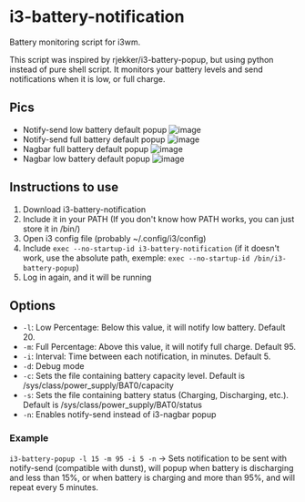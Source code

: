 # i3-battery-notification
Battery monitoring script for i3wm.

This script was inspired by rjekker/i3-battery-popup, but using python instead of pure shell script.
It monitors your battery levels and send notifications when it is low, or full charge.

## Pics
- Notify-send low battery default popup
![image](https://github.com/user-attachments/assets/4ef49bca-59ac-4bf6-a2d8-a5cc5b07d87b)
- Notify-send full battery default popup
![image](https://github.com/user-attachments/assets/b38d544d-8f68-43d2-bd0f-94b3f8558207)
- Nagbar full battery default popup
![image](https://github.com/user-attachments/assets/271af624-b8e2-4cf9-aabf-71e3ae443d80)
- Nagbar low battery default popup
![image](https://github.com/user-attachments/assets/ed4502c2-615b-482d-bb08-0a92a288b027)

## Instructions to use
1. Download i3-battery-notification
2. Include it in your PATH (If you don't know how PATH works, you can just store it in /bin/)
3. Open i3 config file (probably ~/.config/i3/config)
4. Include `exec --no-startup-id i3-battery-notification` (if it doesn't work, use the absolute path, exemple: `exec --no-startup-id /bin/i3-battery-popup`)
5. Log in again, and it will be running
## Options
- `-l`: Low Percentage: Below this value, it will notify low battery. Default 20.
- `-m`: Full Percentage: Above this value, it will notify full charge. Default 95.
- `-i`: Interval: Time between each notification, in minutes. Default 5.
- `-d`: Debug mode
- `-c`: Sets the file containing battery capacity level. Default is /sys/class/power_supply/BAT0/capacity
- `-s`: Sets the file containing battery status (Charging, Discharging, etc.). Default is /sys/class/power_supply/BAT0/status
- `-n`: Enables notify-send instead of i3-nagbar popup
### Example
`i3-battery-popup -l 15 -m 95 -i 5 -n` -> Sets notification to be sent with notify-send (compatible with dunst), will popup when battery is discharging and less than 15%, or when battery is charging and more than 95%, and will repeat every 5 minutes.
